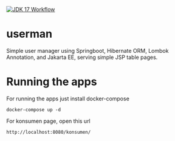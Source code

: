 [![JDK 17 Workflow](https://github.com/DXH30/userman/actions/workflows/dev-publish.yml/badge.svg)](https://github.com/DXH30/userman/actions/workflows/dev-publish.yml)
# userman
Simple user manager using Springboot, Hibernate ORM, Lombok Annotation, and Jakarta EE, serving simple JSP table pages.

# Running the apps
For running the apps just install docker-compose
```
docker-compose up -d
```

For konsumen page, open this url
```
http://localhost:8080/konsumen/
```
